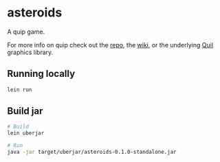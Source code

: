 # asteroids

A quip game.

For more info on quip check out the [repo](https://github.com/Kimbsy/quip), the [wiki](https://github.com/Kimbsy/quip/wiki), or the underlying
[Quil](http://quil.info/) graphics library.

## Running locally

``` bash
lein run
```

## Build jar

``` bash
# Build
lein uberjar

# Run
java -jar target/uberjar/asteroids-0.1.0-standalone.jar
```
